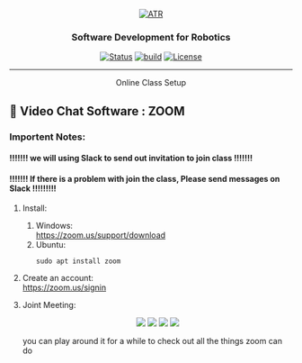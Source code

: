 <p align="center">
  <a href="" rel="noopener">
 <img src="https://raw.githubusercontent.com/ksu-cs-robotics/Software-Development-for-Robotics/master/resources/images/ATR-logo.gif" alt="ATR"></a>
</p>

<h3 align="center">Software Development for Robotics</h3>

<div align="center">

  [![Status](https://img.shields.io/badge/status-active-success.svg)]() 
  [![build](https://img.shields.io/badge/build-melodic-green)]()
  [![License](https://img.shields.io/badge/license-MIT-blue.svg)](/LICENSE)

</div>

---

<p align="center"> Online Class Setup
</p>

## 🏁 Video Chat Software : ZOOM
### Importent Notes:
#### !!!!!!! we will using Slack to send out invitation to join class !!!!!!!
#### !!!!!!! If there is a problem with join the class, Please send messages on Slack !!!!!!!!!

1. Install:
    1. Windows:   
        https://zoom.us/support/download  
    1. Ubuntu:  
        ```
        sudo apt install zoom
        ```
1. Create an account:  
    https://zoom.us/signin

1. Joint Meeting:  
    <p align="center">
    <img src="https://raw.githubusercontent.com/ksu-cs-robotics/software-development-for-robotics-spring-2020/master/resources/images/zoom/zoom_1.jpg"/>

    <img src="https://raw.githubusercontent.com/ksu-cs-robotics/software-development-for-robotics-spring-2020/master/resources/images/zoom/zoom_2.jpg"/>

    <img src="https://raw.githubusercontent.com/ksu-cs-robotics/software-development-for-robotics-spring-2020/master/resources/images/zoom/zoom_3.jpg"/>

    <img src="https://raw.githubusercontent.com/ksu-cs-robotics/software-development-for-robotics-spring-2020/master/resources/images/zoom/zoom_4.jpg"/>
    </p>
    you can play around it for a while to check out all the things zoom can do